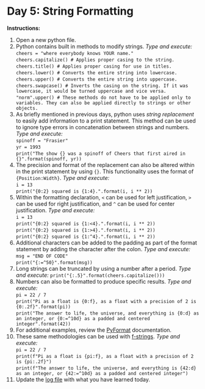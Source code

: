 # Day 5:  String Formatting
**Instructions:** 
1. Open a new python file.
2. Python contains built in methods to modify strings. _Type and execute:_  
   `cheers = "where everybody knows YOUR name."`  
   `cheers.capitalize() # Applies proper casing to the string.`  
   `cheers.title() # Applies proper casing for use in titles.`  
   `cheers.lower() # Converts the entire string into lowercase.`  
   `cheers.upper() # Converts the entire string into uppercase.`  
   `cheers.swapcase() # Inverts the casing on the string. If it was lowercase, it would be turned uppercase and vice versa.`  
   `"norm".upper() # These methods do not have to be applied only to variables. They can also be applied directly to strings or other objects.`
3. As briefly mentioned in previous days, python uses _string replacement_ to easily add information to a print statement. This method can be used to ignore type errors in concatenation between strings and numbers. _Type and execute:_  
   `spinoff = "Frasier"`  
   `yr = 1993`  
   `print("The show {} was a spinoff of Cheers that first aired in {}".format(spinoff, yr))`
4. The precision and format of the replacement can also be altered within in the print statement by using `{}`. This functionality uses the format of `{Position:Width}`. _Type and execute:_  
   `i = 13`  
   `print("{0:2} squared is {1:4}.".format(i, i ** 2))`
5. Within the formatting declaration, `<` can be used for left justification, `>` can be used for right justification, and `^` can be used for center justification. _Type and execute:_  
   `i = 13`  
   `print("{0:2} squared is {1:<4}.".format(i, i ** 2))`  
   `print("{0:2} squared is {1:>4}.".format(i, i ** 2))`  
   `print("{0:2} squared is {1:^4}.".format(i, i ** 2))`
6. Additional characters can be added to the padding as part of the format statement by adding the character after the colon. _Type and execute:_  
   `msg = "END OF CODE"`  
   `print("{:=^50}".format(msg))`
7. Long strings can be truncated by using a number after a period. _Type and execute:_
   `print("{:.5}".format(cheers.capitalize()))`  
8. Numbers can also be formatted to produce specific results. _Type and execute:_  
   `pi = 22 / 7`  
   `print("Pi as a float is {0:f}, as a float with a precision of 2 is {0:.2f}".format(pi))`  
   `print("The answer to life, the universe, and everything is {0:d} as an integer, or {0:=^10d} as a padded and centered integer".format(42))`
9. For additional examples, review the [PyFormat](https://pyformat.info/) documentation.
10. These same methodologies can be used with [f-strings](https://docs.python.org/3/reference/lexical_analysis.html#f-strings). _Type and execute:_  
   `pi = 22 / 7`  
   `print(f"Pi as a float is {pi:f}, as a float with a precision of 2 is {pi:.2f}")`  
   `print(f"The answer to life, the universe, and everything is {42:d} as an integer, or {42:=^10d} as a padded and centered integer")`
11. Update the [log file](../../log.md) with what you have learned today.
